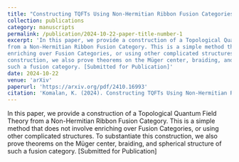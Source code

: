 ```yaml
---
title: "Constructing TQFTs Using Non-Hermitian Ribbon Fusion Categories"
collection: publications
category: manuscripts
permalink: /publication/2024-10-22-paper-title-number-1
excerpt: 'In this paper, we provide a construction of a Topological Quantum Field Theory
from a Non-Hermitian Ribbon Fusion Category. This is a simple method that does not involve
enriching over Fusion Categories, or using other complicated structures. To substantiate this
construction, we also prove theorems on the Müger center, braiding, and spherical structure of
such a fusion category. [Submitted for Publication]'
date: 2024-10-22
venue: 'arXiv'
paperurl: 'https://arxiv.org/pdf/2410.16993'
citation: 'Komalan, K. (2024). Constructing TQFTs Using Non-Hermitian Ribbon Fusion Categories. arXiv preprint arXiv:2410.16993.'
---
```

In this paper, we provide a construction of a Topological Quantum Field Theory
from a Non-Hermitian Ribbon Fusion Category. This is a simple method that does not involve
enriching over Fusion Categories, or using other complicated structures. To substantiate this
construction, we also prove theorems on the Müger center, braiding, and spherical structure of
such a fusion category. [Submitted for Publication]
